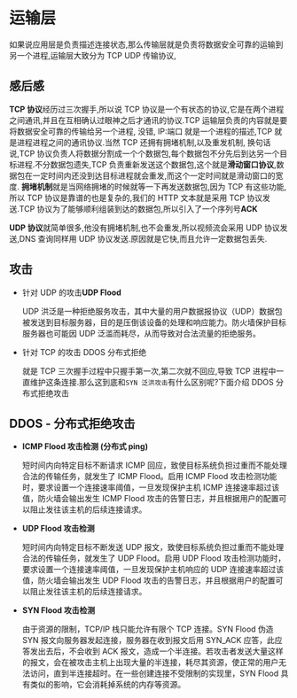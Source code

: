 # 运输层

如果说应用层是负责描述连接状态,那么传输层就是负责将数据安全可靠的运输到另一个进程,运输层大致分为 TCP UDP 传输协议,

## 感后感

**TCP 协议**经历过三次握手,所以说 TCP 协议是一个有状态的协议,它是在两个进程之间通讯,并且在互相确认过眼神之后才通讯的协议.TCP 运输层负责的内容就是要将数据安全可靠的传输给另一个进程, 没错, IP:端口 就是一个进程的描述,TCP 就是进程进程之间的通讯协议.当然 TCP 还拥有拥堵机制,以及重发机制, 换句话说,TCP 协议负责人将数据分割成一个个数据包,每个数据包不分先后到达另一个目标进程.不分数据包遗失,TCP 负责重新发送这个数据包,这个就是**滑动窗口协议**,数据包在一定时间内还没到达目标进程就会重发,而这个一定时间就是滑动窗口的宽度. **拥堵机制**就是当网络拥堵的时候就等一下再发送数据包,因为 TCP 有这些功能,所以 TCP 协议是靠谱的也是复杂的,我们的 HTTP 文本就是采用 TCP 协议发送.TCP 协议为了能够顺利组装到达的数据包,所以引入了一个序列号**ACK**

**UDP 协议**就简单很多,他没有拥堵机制,也不会重发,所以视频流会采用 UDP 协议发送,DNS 查询同样用 UDP 协议发送.原因就是它快,而且允许一定数据包丢失.

## 攻击

- 针对 UDP 的攻击**UDP Flood**

  UDP 洪泛是一种拒绝服务攻击，其中大量的用户数据报协议（UDP）数据包被发送到目标服务器，目的是压倒该设备的处理和响应能力。防火墙保护目标服务器也可能因 UDP 泛滥而耗尽，从而导致对合法流量的拒绝服务。

- 针对 TCP 的攻击 DDOS 分布式拒绝

  就是 TCP 三次握手过程中只握手第一次,第二次就不回应,导致 TCP 进程中一直维护这条连接.那么这到底和`SYN 泛洪攻击`有什么区别呢?下面介绍 DDOS 分布式拒绝攻击

## DDOS - 分布式拒绝攻击

- **ICMP Flood 攻击检测 (分布式 ping)**

  短时间内向特定目标不断请求 ICMP 回应，致使目标系统负担过重而不能处理合法的传输任务，就发生了 ICMP Flood。启用 ICMP Flood 攻击检测功能时，要求设置一个连接速率阈值，一旦发现保护主机 ICMP 连接速率超过该值，防火墙会输出发生 ICMP Flood 攻击的告警日志，并且根据用户的配置可以阻止发往该主机的后续连接请求。

- **UDP Flood 攻击检测**

  短时间内向特定目标不断发送 UDP 报文，致使目标系统负担过重而不能处理合法的传输任务，就发生了 UDP Flood。启用 UDP Flood 攻击检测功能时，要求设置一个连接速率阈值，一旦发现保护主机响应的 UDP 连接速率超过该值，防火墙会输出发生 UDP Flood 攻击的告警日志，并且根据用户的配置可以阻止发往该主机的后续连接请求。

- **SYN Flood 攻击检测**

  由于资源的限制，TCP/IP 栈只能允许有限个 TCP 连接。SYN Flood 伪造 SYN 报文向服务器发起连接，服务器在收到报文后用 SYN_ACK 应答，此应答发出去后，不会收到 ACK 报文，造成一个半连接。若攻击者发送大量这样的报文，会在被攻击主机上出现大量的半连接，耗尽其资源，使正常的用户无法访问，直到半连接超时。在一些创建连接不受限制的实现里，SYN Flood 具有类似的影响，它会消耗掉系统的内存等资源。
